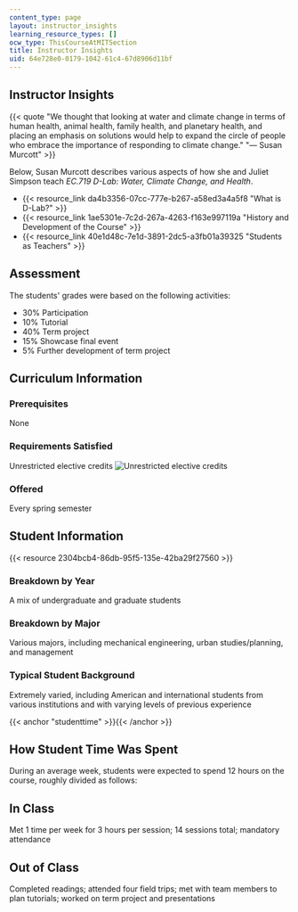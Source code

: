 ```yaml
---
content_type: page
layout: instructor_insights
learning_resource_types: []
ocw_type: ThisCourseAtMITSection
title: Instructor Insights
uid: 64e728e0-0179-1042-61c4-67d8906d11bf
---
```


Instructor Insights
-------------------

{{< quote "We thought that looking at water and climate change in terms of human health, animal health, family health, and planetary health, and placing an emphasis on solutions would help to expand the circle of people who embrace the importance of responding to climate change." "— Susan Murcott" >}}

Below, Susan Murcott describes various aspects of how she and Juliet Simpson teach _EC.719 D-Lab: Water, Climate Change, and Health_.

*   {{< resource_link da4b3356-07cc-777e-b267-a58ed3a4a5f8 "What is D-Lab?" >}}
*   {{< resource_link 1ae5301e-7c2d-267a-4263-f163e997119a "History and Development of the Course" >}}
*   {{< resource_link 40e1d48c-7e1d-3891-2dc5-a3fb01a39325 "Students as Teachers" >}}

Assessment
----------

The students' grades were based on the following activities:

- 30% Participation
- 10% Tutorial
- 40% Term project
- 15% Showcase final event
- 5% Further development of term project

Curriculum Information
----------------------

### Prerequisites

None

### Requirements Satisfied

Unrestricted elective credits ![Unrestricted elective credits](/images/educator/icon-question-unrestrict.png)

### Offered

Every spring semester

Student Information
-------------------

{{< resource 2304bcb4-86db-95f5-135e-42ba29f27560 >}}

### Breakdown by Year

A mix of undergraduate and graduate students

### Breakdown by Major

Various majors, including mechanical engineering, urban studies/planning, and management

### Typical Student Background

Extremely varied, including American and international students from various institutions and with varying levels of previous experience

{{< anchor "studenttime" >}}{{< /anchor >}}

How Student Time Was Spent
--------------------------

During an average week, students were expected to spend 12 hours on the course, roughly divided as follows:

In Class
--------

Met 1 time per week for 3 hours per session; 14 sessions total; mandatory attendance

Out of Class
------------

Completed readings; attended four field trips; met with team members to plan tutorials; worked on term project and presentations